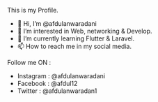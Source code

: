 This is my Profile.
- 👋 Hi, I’m @afdulanwaradani
- 👀 I’m interested in Web, networking & Develop.
- 🌱 I’m currently learning Flutter & Laravel.
- 📫 How to reach me in my social media.

Follow me ON : 
- Instagram : @afdulanwaradani
- Facebook : @afdul12
- Twitter : @afdulanwaradan1

<!---
afdulanwaradani/afdulanwaradani is a ✨ special ✨ repository because its `README.md` (this file) appears on your GitHub profile.
You can click the Preview link to take a look at your changes.
--->
